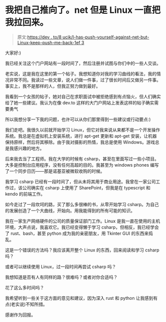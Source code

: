 # 我把自己推向了。net 但是 Linux 一直把我拉回来。

> 原文:[https://dev . to/8 ucik/I-has-push-yourself-against-net-but-Linux-keep-push-me-back-1ef 3](https://dev.to/8ucik/i-have-pushed-myself-towards-net-but-linux-keeps-pulling-me-back-1ef3)

大家好:)

我已经关注这个门户网站有一段时间了，然后注册并试图与你们中的一些人交谈。

老实说，这是我在这里的第一个帖子。我想知道你对我的学习曲线的看法，我的情况非常不同。我读过一些文章，说人们做一件事，过了很长时间后又做另一件事。事实上，我不是那样的人，但我正努力做到最好。

我看到一个女孩的帖子，她对自己在求职面试中被拒绝感到有点恼火，但人们确实给了她一些建议。我认为在像 dev.to 这样的大门户网站上发表这样的帖子确实需要勇气

所以我想分享一下我的问题，也许可以从你们那里得到一些建议或行动要点:)

我们走吧。我很久以前就开始学习 Linux，但它对我来说从来都不是一个开发操作系统。我总是在虚拟机上安装系统，进行 apt-get 更新和 apt-get 安装，让机器保持原样，然后将其移除。由于我对摄影的热情，我总是使用 Windows。游戏总是我感兴趣的地方。

后来我去当了工程师。我在大学的时候有 csharp，甚至在里面写过一些小项目。大多是控制台应用程序，没有任何高超的目的。我甚至为 windows phones 编写了一个同步日历——那是诺基亚被微软收购的时候。

我学习 csharp 已经有一段时间了，但从未将其用于商业用途。我曾在一家公司工作过，该公司确实在 csharp 上使用了 SharePoint，但我是在 typescript 和 kendo 的前端工作。

如今走过了一段坎坷的路，买了那么多很棒的书，从零开始学习 csharp。为自己的发展创造了一个大曲线，开始向。用我能得到的所有可能的知识。

我在一家生产网络硬件的公司的质量保证部门工作。Linux 是我一直在使用的主机环境，大声点说，我喜欢它。我已经变得懒于学习 csharp，但相反，我已经学会了 rust、bash，甚至 python 成为我的亲密朋友，用 Tkinter GUI 的东西来捣乱。

这是一个错误的方法吗？我应该离开整个 Linux 的东西，回来阅读和学习 csharp 吗？

或者可以继续使用 Linux，过一段时间再尝试 csharp 吗？

我想知道是否有人有同样的路？很难吗？或者对你合适吗？

花了这么多时间吗？

我希望听到一些关于这方面的意见和建议，因为深入 rust 和 python 让我感到有点(老实说)不知所措。

感谢作为回报。